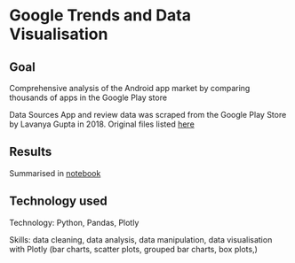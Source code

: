 # Google Trends and Data Visualisation

## Goal

Comprehensive analysis of the Android app market by comparing thousands of apps in the Google Play store

Data Sources
App and review data was scraped from the Google Play Store by Lavanya Gupta in 2018. Original files listed [here](https://www.kaggle.com/datasets/lava18/google-play-store-apps)

## Results

Summarised in [notebook](https://github.com/MunMunL/Data_Analysis_Portfolio/tree/main/Google_Playstore_App_Analytics) 
  
## Technology used

Technology: Python, Pandas, Plotly

Skills: data cleaning, data analysis, data manipulation, data visualisation with Plotly (bar charts, scatter plots, grouped bar charts, box plots,)
